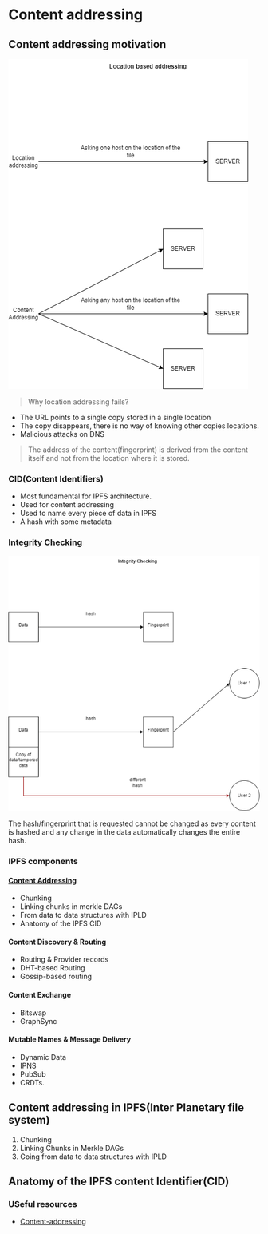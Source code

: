 # Content addressing

## Content addressing motivation

![Content addressing](https://github.com/PriyathamVarma/Basic_NFT/blob/main/Diagrams/Content-addressing.drawio.png)

> Why location addressing fails?

- The URL points to a single copy stored in a single location
- The copy disappears, there is no way of knowing other copies locations.
- Malicious attacks on DNS


> The address of the content(fingerprint) is derived from the content itself and not from the location where it is stored.


### CID(Content Identifiers)

- Most fundamental for IPFS architecture.
- Used for content addressing
- Used to name every piece of data in IPFS
- A hash with some metadata

### Integrity Checking

![Integrity Checking](https://github.com/PriyathamVarma/Basic_NFT/blob/main/Diagrams/Integrity%20checking.drawio.png)

The hash/fingerprint that is requested cannot be changed as every content is hashed and any change in the data automatically changes the entire hash. 

### IPFS components

#### [Content Addressing](https://github.com/PriyathamVarma/Basic_NFT/tree/main/Content-addressing/Chunking)

- Chunking
- Linking chunks in merkle DAGs
- From data to data structures with IPLD
- Anatomy of the IPFS CID

#### Content Discovery & Routing

- Routing & Provider records
- DHT-based Routing
- Gossip-based routing

#### Content Exchange

- Bitswap
- GraphSync

#### Mutable Names & Message Delivery

- Dynamic Data
- IPNS
- PubSub
- CRDTs.

## Content addressing in IPFS(Inter Planetary file system)

1. Chunking
2. Linking Chunks in Merkle DAGs
3. Going from data to data structures with IPLD

## Anatomy of the IPFS content Identifier(CID)



### USeful resources

- [Content-addressing](https://flyingzumwalt.gitbooks.io/decentralized-web-primer/content/avenues-for-access/lessons/power-of-content-addressing.html)

